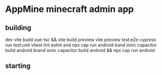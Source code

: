 # AppMine minecraft admin app

## building

  dev
    vite
  build
    vue-tsc && vite build
  preview
    vite preview
  test:e2e
    cypress run
  test:unit
    vitest
  lint
    eslint
  and
    npx cap run android
  band
    ionic capacitor build android
  brand
    ionic capacitor build android && npx cap run android


## starting

